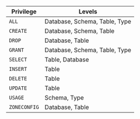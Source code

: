 Privilege | Levels
----------|------------
`ALL` | Database, Schema, Table, Type
`CREATE` | Database, Schema, Table
`DROP` | Database, Table
`GRANT` | Database, Schema, Table, Type
`SELECT` | Table, Database
`INSERT` | Table
`DELETE` | Table
`UPDATE` | Table
`USAGE`  | Schema, Type
`ZONECONFIG` | Database, Table
